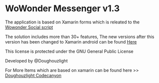 # WoWonder Messenger v1.3
The application is based on Xamarin forms which is releated to the <a href="http://goo.gl/IU5nmi">Wowonder Social script</a>

The solution includes more than 30+ features, The new versions after this version has been changed to Xamarin android can be found  <a href="https://codecanyon.net/item/wowonder-android-messenger-mobile-application-for-wowonder/19034167">Here</a>

This license is protected under the GNU General Public License

Developed by @Doughouzlight 

For More Items which are based on xamarin can be found here >> <a href="https://codecanyon.net/user/doughouzlight/portfolio">Doughouzlight Codecanyon</a>
